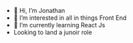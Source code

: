 - 👋 Hi, I’m Jonathan
- 👀 I’m interested in all in things Front End
- 🌱 I’m currently learning React Js
- Looking to land a junoir role 

<!---
Tnjonny/Tnjonny is a ✨ special ✨ repository because its `README.md` (this file) appears on your GitHub profile.
You can click the Preview link to take a look at your changes.
--->
